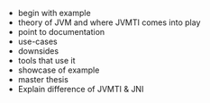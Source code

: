 * begin with example
* theory of JVM and where JVMTI comes into play
* point to documentation
* use-cases
* downsides
* tools that use it
* showcase of example
* master thesis
* Explain difference of JVMTI & JNI